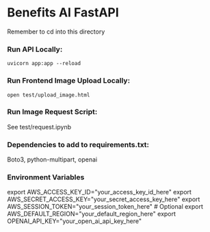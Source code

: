 # Benefits AI FastAPI

Remember to cd into this directory

### Run API Locally:
```
uvicorn app:app --reload
```

### Run Frontend Image Upload Locally:
```
open test/upload_image.html
```

### Run Image Request Script:
See test/request.ipynb

### Dependencies to add to requirements.txt:
Boto3, python-multipart, openai

### Environment Variables
export AWS_ACCESS_KEY_ID="your_access_key_id_here"
export AWS_SECRET_ACCESS_KEY="your_secret_access_key_here"
export AWS_SESSION_TOKEN="your_session_token_here"  # Optional
export AWS_DEFAULT_REGION="your_default_region_here"
export OPENAI_API_KEY="your_open_ai_api_key_here"